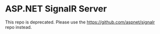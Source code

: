 ASP.NET SignalR Server
========

This repo is deprecated. Please use the https://github.com/aspnet/signalr repo instead. 
